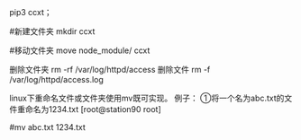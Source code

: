 pip3 ccxt；


#新建文件夹
mkdir ccxt

#移动文件夹
move node_module/   ccxt

删除文件夹
rm -rf /var/log/httpd/access
删除文件
rm -f /var/log/httpd/access.log

linux下重命名文件或文件夹使用mv既可实现。
例子：
①将一个名为abc.txt的文件重命名为1234.txt
[root@station90 root]

#mv abc.txt 1234.txt
